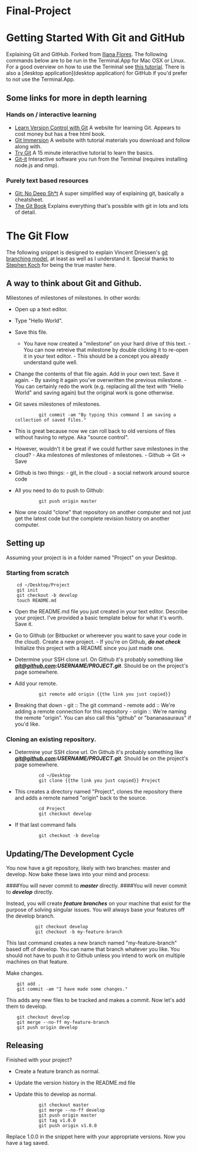 # Final-Project
Getting Started With Git and GitHub
===================================
 
Explaining Git and GitHub. Forked from [Iliana Flores](https://github.com/jkosoy). The following commands below are to be run in the Terminal.App for Mac OSX or Linux. For a good overview on how to use the Terminal see [this tutorial](http://cli.learncodethehardway.org/book/). There is also a [desktop application](desktop application) for GitHub if you'd prefer to not use the Terminal.App.
 
## Some links for more in depth learning
### Hands on / interactive learning
* [Learn Version Control with Git](https://www.git-tower.com/learn/ebook) A website for learning Git. Appears to cost money but has a free html book.
* [Git Immersion](http://gitimmersion.com/lab_01.html) A website with tutorial materials you download and follow along with.
* [Try Git](http://try.github.io/levels/1/challenges/1) A 15 minute interactive tutorial to learn the basics. 
* [Git-it](http://nodeschool.io/#git-it) Interactive software you run from the Terminal (requires installing node.js and nmp).
 
### Purely text based resources
* [Git: No Deep Sh*t](http://rogerdudler.github.io/git-guide/) A super simplified way of explaining git, basically a cheatsheet.
* [The Git Book](http://git-scm.com/book) Explains everything that's possible with git in lots and lots of detail.
 
 
The Git Flow
==================
 
The following snippet is designed to explain Vincent Driessen's [git branching model](http://nvie.com/posts/a-successful-git-branching-model/), at least as well as I understand it. Special thanks to [Stephen Koch](https://twitter.com/skoch) for being the true master here.
 
A way to think about Git and Github.
------------
Milestones of milestones of milestones. In other words:
 
- Open up a text editor.
- Type "Hello World".
- Save this file.
  - You have now created a "milestone" on your hard drive of this text.
        - You can now retreive that milestone by double clicking it to re-open it in your text editor.
        - This should be a concept you already understand quite well.
- Change the contents of that file again. Add in your own text. Save it again.
        - By saving it again you've overwritten the previous milestone.
        - You can certainly redo the work (e.g. replacing all the text with "Hello World" and saving again) but the original work is gone otherwise.
- Git saves milestones of milestones.
 
               git commit -am "By typing this command I am saving a collection of saved files."
 
- This is great because now we can roll back to old versions of files without having to retype. Aka "source control".
- However, wouldn't it be great if we could further save milestones in the cloud?
        - Aka milestones of milestones of milestones.
               - Github -> Git -> Save
- Github is two things:
        - git, in the cloud
        - a social network around source code
- All you need to do to push to Github:
 
               git push origin master
 
- Now one could "clone" that repository on another computer and not just get the latest code but the complete revision history on another computer.
 
 
 
Setting up
------------
Assuming your project is in a folder named "Project" on your Desktop.
 
### Starting from scratch
        cd ~/Desktop/Project
        git init
        git checkout -b develop
        touch README.md
 
- Open the README.md file you just created in your text editor. Describe your project. I've provided a basic template below for what it's worth. Save it.
- Go to Github (or Bitbucket or whereever you want to save your code in the cloud). Create a new project.
        - If you're on Github, ***do not check*** Initialize this project with a README since you just made one.
- Determine your SSH clone url. On Github it's probably something like ***git@github.com:USERNAME/PROJECT.git***. Should be on the project's page somewhere.
- Add your remote.
        
               git remote add origin {{the link you just copied}}
 
- Breaking that down
        - git :: The git command
        - remote add :: We're adding a remote connection for this repository
        - origin :: We're naming the remote "origin". You can also call this "github" or "bananasauraus" if you'd like.
 
 
### Cloning an existing repository.
 
- Determine your SSH clone url. On Github it's probably something like ***git@github.com:USERNAME/PROJECT.git***. Should be on the project's page somewhere.
 
               cd ~/Desktop
               git clone {{the link you just copied}} Project
 
- This creates a directory named "Project", clones the repository there and adds a remote named "origin" back to the source.
 
               cd Project
               git checkout develop
 
- If that last command fails
 
               git checkout -b develop
 
Updating/The Development Cycle
------------
You now have a git repository, likely with two branches: master and develop. Now bake these laws into your mind and process:
 
####You will never commit to ***master*** directly.
####You will never commit to ***develop*** directly.
 
Instead, you will create ***feature branches*** on your machine that exist for the purpose of solving singular issues. You will always base your features off the develop branch.
 
               git checkout develop
               git checkout -b my-feature-branch
 
This last command creates a new branch named "my-feature-branch" based off of develop. You can name that branch whatever you like. You should not have to push it to Github unless you intend to work on multiple machines on that feature.
 
Make changes.
 
        git add .
        git commit -am "I have made some changes."
 
This adds any new files to be tracked and makes a commit. Now let's add them to develop.
 
        git checkout develop
        git merge --no-ff my-feature-branch
        git push origin develop
 
Releasing
------------
Finished with your project?
 
- Create a feature branch as normal.
- Update the version history in the README.md file
- Update this to develop as normal.
 
               git checkout master
               git merge --no-ff develop
               git push origin master
               git tag v1.0.0
               git push origin v1.0.0
 
Replace 1.0.0 in the snippet here with your appropriate versions. Now you have a tag saved.
 
